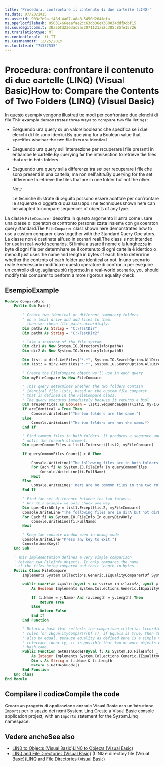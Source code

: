 ```yaml
---
title: 'Procedura: confrontare il contenuto di due cartelle (LINQ)'
ms.date: 07/20/2015
ms.assetid: 903c7e9a-f48d-4a07-a8a8-5450d2646efa
ms.openlocfilehash: 05031466eeafae2dc63db36e9380034ddf9cbf15
ms.sourcegitcommit: 30a558d23e3ac5a52071121a52c305c85fe15726
ms.translationtype: MT
ms.contentlocale: it-IT
ms.lasthandoff: 12/25/2019
ms.locfileid: "75337535"
---
```

# <a name="how-to-compare-the-contents-of-two-folders-linq-visual-basic"></a><span data-ttu-id="95d85-102">Procedura: confrontare il contenuto di due cartelle (LINQ) (Visual Basic)</span><span class="sxs-lookup"><span data-stu-id="95d85-102">How to: Compare the Contents of Two Folders (LINQ) (Visual Basic)</span></span>

<span data-ttu-id="95d85-103">In questo esempio vengono illustrati tre modi per confrontare due elenchi di file:</span><span class="sxs-lookup"><span data-stu-id="95d85-103">This example demonstrates three ways to compare two file listings:</span></span>

- <span data-ttu-id="95d85-104">Eseguendo una query su un valore booleano che specifica se i due elenchi di file sono identici.</span><span class="sxs-lookup"><span data-stu-id="95d85-104">By querying for a Boolean value that specifies whether the two file lists are identical.</span></span>

- <span data-ttu-id="95d85-105">Eseguendo una query sull'intersezione per recuperare i file presenti in entrambe le cartelle.</span><span class="sxs-lookup"><span data-stu-id="95d85-105">By querying for the intersection to retrieve the files that are in both folders.</span></span>

- <span data-ttu-id="95d85-106">Eseguendo una query sulla differenza tra set per recuperare i file che sono presenti in una cartella, ma non nell'altra.</span><span class="sxs-lookup"><span data-stu-id="95d85-106">By querying for the set difference to retrieve the files that are in one folder but not the other.</span></span>

    > [!NOTE]
    > <span data-ttu-id="95d85-107">Le tecniche illustrate di seguito possono essere adattate per confrontare le sequenze di oggetti di qualsiasi tipo.</span><span class="sxs-lookup"><span data-stu-id="95d85-107">The techniques shown here can be adapted to compare sequences of objects of any type.</span></span>

<span data-ttu-id="95d85-108">La classe `FileComparer` descritta in questo argomento illustra come usare una classe di operatori di confronto personalizzata insieme con gli operatori query standard.</span><span class="sxs-lookup"><span data-stu-id="95d85-108">The `FileComparer` class shown here demonstrates how to use a custom comparer class together with the Standard Query Operators.</span></span> <span data-ttu-id="95d85-109">La classe non è destinata all'uso in scenari reali.</span><span class="sxs-lookup"><span data-stu-id="95d85-109">The class is not intended for use in real-world scenarios.</span></span> <span data-ttu-id="95d85-110">Si limita a usare il nome e la lunghezza in byte di ogni file per determinare se il contenuto di ogni cartella è identico o meno.</span><span class="sxs-lookup"><span data-stu-id="95d85-110">It just uses the name and length in bytes of each file to determine whether the contents of each folder are identical or not.</span></span> <span data-ttu-id="95d85-111">In uno scenario reale è necessario modificare questo operatore di confronto per eseguire un controllo di uguaglianza più rigoroso.</span><span class="sxs-lookup"><span data-stu-id="95d85-111">In a real-world scenario, you should modify this comparer to perform a more rigorous equality check.</span></span>

## <a name="example"></a><span data-ttu-id="95d85-112">Esempio</span><span class="sxs-lookup"><span data-stu-id="95d85-112">Example</span></span>

```vb
Module CompareDirs
    Public Sub Main()

        ' Create two identical or different temporary folders
        ' on a local drive and add files to them.
        ' Then set these file paths accordingly.
        Dim pathA As String = "C:\TestDir"
        Dim pathB As String = "C:\TestDir2"

        ' Take a snapshot of the file system.
        Dim dir1 As New System.IO.DirectoryInfo(pathA)
        Dim dir2 As New System.IO.DirectoryInfo(pathB)

        Dim list1 = dir1.GetFiles("*.*", System.IO.SearchOption.AllDirectories)
        Dim list2 = dir2.GetFiles("*.*", System.IO.SearchOption.AllDirectories)

        ' Create the FileCompare object we'll use in each query
        Dim myFileCompare As New FileCompare

        ' This query determines whether the two folders contain
        ' identical file lists, based on the custom file comparer
        ' that is defined in the FileCompare class.
        ' The query executes immediately because it returns a bool.
        Dim areIdentical As Boolean = list1.SequenceEqual(list2, myFileCompare)
        If areIdentical = True Then
            Console.WriteLine("The two folders are the same.")
        Else
            Console.WriteLine("The two folders are not the same.")
        End If

        ' Find common files in both folders. It produces a sequence and doesn't execute
        ' until the foreach statement.
        Dim queryCommonFiles = list1.Intersect(list2, myFileCompare)

        If queryCommonFiles.Count() > 0 Then

            Console.WriteLine("The following files are in both folders:")
            For Each fi As System.IO.FileInfo In queryCommonFiles
                Console.WriteLine(fi.FullName)
            Next
        Else
            Console.WriteLine("There are no common files in the two folders.")
        End If

        ' Find the set difference between the two folders.
        ' For this example we only check one way.
        Dim queryDirAOnly = list1.Except(list2, myFileCompare)
        Console.WriteLine("The following files are in dirA but not dirB:")
        For Each fi As System.IO.FileInfo In queryDirAOnly
            Console.WriteLine(fi.FullName)
        Next

        ' Keep the console window open in debug mode
        Console.WriteLine("Press any key to exit.")
        Console.ReadKey()
    End Sub

    ' This implementation defines a very simple comparison
    ' between two FileInfo objects. It only compares the name
    ' of the files being compared and their length in bytes.
    Public Class FileCompare
        Implements System.Collections.Generic.IEqualityComparer(Of System.IO.FileInfo)

        Public Function Equals1(ByVal x As System.IO.FileInfo, ByVal y As System.IO.FileInfo) _
            As Boolean Implements System.Collections.Generic.IEqualityComparer(Of System.IO.FileInfo).Equals

            If (x.Name = y.Name) And (x.Length = y.Length) Then
                Return True
            Else
                Return False
            End If
        End Function

        ' Return a hash that reflects the comparison criteria. According to the
        ' rules for IEqualityComparer(Of T), if Equals is true, then the hash codes must
        ' also be equal. Because equality as defined here is a simple value equality, not
        ' reference identity, it is possible that two or more objects will produce the same
        ' hash code.
        Public Function GetHashCode1(ByVal fi As System.IO.FileInfo) _
            As Integer Implements System.Collections.Generic.IEqualityComparer(Of System.IO.FileInfo).GetHashCode
            Dim s As String = fi.Name & fi.Length
            Return s.GetHashCode()
        End Function
    End Class
End Module
```

## <a name="compile-the-code"></a><span data-ttu-id="95d85-113">Compilare il codice</span><span class="sxs-lookup"><span data-stu-id="95d85-113">Compile the code</span></span>

<span data-ttu-id="95d85-114">Creare un progetto di applicazione console Visual Basic con un'istruzione `Imports` per lo spazio dei nomi System. Linq.</span><span class="sxs-lookup"><span data-stu-id="95d85-114">Create a Visual Basic console application project, with an `Imports` statement for the System.Linq namespace.</span></span>

## <a name="see-also"></a><span data-ttu-id="95d85-115">Vedere anche</span><span class="sxs-lookup"><span data-stu-id="95d85-115">See also</span></span>

- [<span data-ttu-id="95d85-116">LINQ to Objects (Visual Basic)</span><span class="sxs-lookup"><span data-stu-id="95d85-116">LINQ to Objects (Visual Basic)</span></span>](../../../../visual-basic/programming-guide/concepts/linq/linq-to-objects.md)
- <span data-ttu-id="95d85-117">[LINQ and File Directories (Visual Basic)](../../../../visual-basic/programming-guide/concepts/linq/linq-and-file-directories.md) (LINQ e directory file (Visual Basic))</span><span class="sxs-lookup"><span data-stu-id="95d85-117">[LINQ and File Directories (Visual Basic)](../../../../visual-basic/programming-guide/concepts/linq/linq-and-file-directories.md)</span></span>
